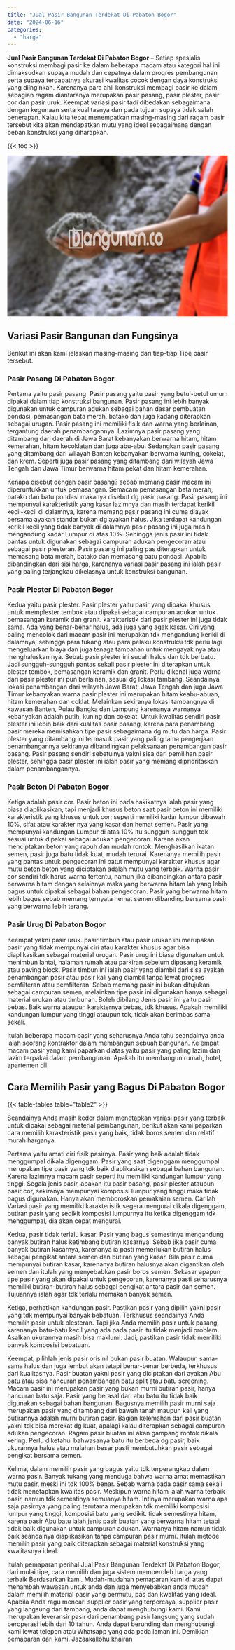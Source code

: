 ```yaml
---
title: "Jual Pasir Bangunan Terdekat Di Pabaton Bogor"
date: "2024-06-16"
categories: 
  - "harga"
---
```


**Jual Pasir Bangunan Terdekat Di Pabaton Bogor** – Setiap spesialis konstruksi membagi pasir ke dalam beberapa macam atau kategori hal ini dimaksudkan supaya mudah dan cepatnya dalam progres pembangunan serta supaya terdapatnya akurasi kwalitas cocok dengan daya konstruksi yang diinginkan. Karenanya para ahli konstruksi membagi pasir ke dalam sebagian ragam diantaranya merupakan pasir pasang, pasir plester, pasir cor dan pasir uruk. Keempat variasi pasir tadi dibedakan sebagaimana dengan kegunaan serta kualitasnya dan pada tujuan supaya tidak salah penerapan. Kalau kita tepat menempatkan masing-masing dari ragam pasir tersebut kita akan mendapatkan mutu yang ideal sebagaimana dengan beban konstruksi yang diharapkan.

{{< toc >}}

![Jual Pasir Bangunan Terdekat Di Pabaton Bogor](/images/jual-pasir-bangunan-56.png)

## Variasi Pasir Bangunan dan Fungsinya

Berikut ini akan kami jelaskan masing-masing dari tiap-tiap Tipe pasir tersebut.

### Pasir Pasang Di Pabaton Bogor

Pertama yaitu pasir pasang. Pasir pasang yaitu pasir yang betul-betul umum dipakai dalam tiap konstruksi bangunan. Pasir pasang ini lebih banyak digunakan untuk campuran adukan sebagai bahan dasar pembuatan pondasi, pemasangan bata merah, batako dan juga kadang diterapkan sebagai urugan. Pasir pasang ini memiliki fisik dan warna yang berlainan, tergantung daerah penambangannya. Lazimnya pasir pasang yang ditambang dari daerah di Jawa Barat kebanyakan berwarna hitam, hitam kemerahan, hitam kecoklatan dan juga abu-abu. Sedangkan pasir pasang yang ditambang dari wilayah Banten kebanyakan berwarna kuning, cokelat, dan krem. Seperti juga pasir pasang yang ditambang dari wilayah Jawa Tengah dan Jawa Timur berwarna hitam pekat dan hitam kemerahan.

Kenapa disebut dengan pasir pasang? sebab memang pasir macam ini diperuntukkan untuk pemasangan. Semacam pemasangan bata merah, batako dan batu pondasi makanya disebut dg pasir pasang. Pasir pasang ini mempunyai karakteristik yang kasar lazimnya dan masih terdapat kerikil kecil-kecil di dalamnya, karena memang pasir pasang ini cuma diayak bersama ayakan standar bukan dg ayakan halus. Jika terdapat kandungan kerikil kecil yang tidak banyak di dalamnya pasir pasang ini juga masih mengandung kadar Lumpur di atas 10%. Sehingga jenis pasir ini tidak pantas untuk digunakan sebagai campuran adukan pengecoran atau sebagai pasir plesteran. Pasir pasang ini paling pas diterapkan untuk memasang bata merah, batako dan memasang batu pondasi. Apabila dibandingkan dari sisi harga, karenanya variasi pasir pasang ini ialah pasir yang paling terjangkau dikelasnya untuk konstruksi bangunan.

### Pasir Plester Di Pabaton Bogor

Kedua yaitu pasir plester. Pasir plester yaitu pasir yang dipakai khusus untuk memplester tembok atau dipakai sebagai campuran adukan untuk pemasangan keramik dan granit. karakteristik dari pasir plester ini juga tidak sama. Ada yang benar-benar halus, ada juga yang agak kasar. Ciri yang paling mencolok dari macam pasir ini merupakan tdk mengandung kerikil di dalamnya, sehingga para tukang atau para pelaku konstruksi tdk perlu lagi mengeluarkan biaya dan juga tenaga tambahan untuk mengayak nya atau menghaluskan nya. Sebab pasir plester ini sudah halus dan tdk berbatu. Jadi sungguh-sungguh pantas sekali pasir plester ini diterapkan untuk plester tembok, pemasangan keramik dan granit. Perlu dikenal juga warna dari pasir plester ini pun berlainan, sesuai dg lokasi tambang. Seandainya lokasi penambangan dari wilayah Jawa Barat, Jawa Tengah dan juga Jawa Timur kebanyakan warna pasir plester ini merupakan hitam keabu-abuan, hitam kemerahan dan coklat. Melainkan sekiranya lokasi tambangnya di kawasan Banten, Pulau Bangka dan Lampung karenanya warnanya kebanyakan adalah putih, kuning dan cokelat. Untuk kwalitas sendiri pasir plester ini lebih baik dari kualitas pasir pasang, karena para penambang pasir mereka memisahkan tipe pasir sebagaimana dg mutu dan harga. Pasir plester yang ditambang ini termasuk pasir yang paling lama pengerjaan penambangannya sekiranya dibandingkan pelaksanaan penambangan pasir pasang. Pasir pasang sendiri sebetulnya yakni sisa dari pemilihan pasir plester, sehingga pasir plester ini ialah pasir yang memang diprioritaskan dalam penambangannya.

### Pasir Beton Di Pabaton Bogor

Ketiga adalah pasir cor. Pasir beton ini pada hakikatnya ialah pasir yang biasa diaplikasikan, tapi menjadi khusus beton saat pasir beton ini memiliki karakteristik yang khusus untuk cor; seperti memiliki kadar lumpur dibawah 10%, sifat atau karakter nya yang kasar dan hemat semen. Pasir yang mempunyai kandungan Lumpur di atas 10% itu sungguh-sungguh tdk sesuai untuk dipakai sebagai adukan pengecoran. Karena akan menciptakan beton yang rapuh dan mudah rontok. Menghasilkan ikatan semen, pasir juga batu tidak kuat, mudah terurai. Karenanya memilih pasir yang pantas untuk pengecoran ini patut mempunyai karakter khusus agar mutu beton beton yang diciptakan adalah mutu yang terbaik. Warna pasir cor sendiri tdk harus warna tertentu, namun jika dibandingkan antara pasir berwarna hitam dengan selainnya maka yang berwarna hitam lah yang lebih bagus untuk dipakai sebagai bahan pengecoran. Pasir yang berwarna hitam lebih bagus sebab memang ternyata hemat semen dibanding bersama pasir yang berwarna lebih terang.

### Pasir Urug Di Pabaton Bogor

Keempat yakni pasir uruk. pasir timbun atau pasir urukan ini merupakan pasir yang tidak mempunyai ciri atau karakter khusus agar bisa diaplikasikan sebagai material urugan. Pasir urug ini biasa digunakan untuk menimbun lantai, halaman rumah atau parkiran sebelum dipasang keramik atau paving block. Pasir timbun ini ialah pasir yang diambil dari sisa ayakan penambangan pasir atau pasir kali yang diambil tanpa lewat progres pemfilteran atau pemfilteran. Sebab memang pasir ini bukan ditujukan sebagai campuran semen, melainkan tipe pasir ini digunakan hanya sebagai material urukan atau timbunan. Boleh dibilang Jenis pasir ini yaitu pasir bebas. Baik warna ataupun karakternya bebas, tdk khusus. Apakah memiliki kandungan lumpur yang tinggi ataupun tdk, tidak akan berimbas sama sekali.

Itulah beberapa macam pasir yang seharusnya Anda tahu seandainya anda ialah seorang kontraktor dalam membangun sebuah bangunan. Ke empat macam pasir yang kami paparkan diatas yaitu pasir yang paling lazim dan lazim terpakai dalam pembangunan. Apakah itu membangun rumah, hotel, apartemen dll.

## Cara Memilih Pasir yang Bagus Di Pabaton Bogor

{{< table-tables table="table2" >}}

Seandainya Anda masih keder dalam menetapkan variasi pasir yang terbaik untuk dipakai sebagai material pembangunan, berikut akan kami paparkan cara memilih karakteristik pasir yang baik, tidak boros semen dan relatif murah harganya.

Pertama yaitu amati ciri fisik pasirnya. Pasir yang baik adalah tidak menggumpal dikala digenggam. Pasir yang saat digenggam menggumpal merupakan tipe pasir yang tdk baik diaplikasikan sebagai bahan bangunan. Karena lazimnya macam pasir seperti itu memiliki kandungan lumpur yang tinggi. Segala jenis pasir, apakah itu pasir pasang, pasir plester ataupun pasir cor, sekiranya mempunyai komposisi lumpur yang tinggi maka tidak bagus digunakan. Hanya akan memboroskan pemakaian semen. Carilah Variasi pasir yang memiliki karakteristik segera mengurai dikala digenggam, butiran pasir yang sedikit komposisi lumpurnya itu ketika digenggam tdk menggumpal, dia akan cepat mengurai.

Kedua, pasir tidak terlalu kasar. Pasir yang bagus semestinya mengandung banyak butiran halus ketimbang butiran kasarnya. Sebab jika pasir cuma banyak butiran kasarnya, karenanya ia pasti memerlukan butiran halus sebagai pengikat antara semen dan butiran yang kasar. Bila pasir cuma mempunyai butiran kasar, karenanya butiran halusnya akan digantikan oleh semen dan itulah yang menyebabkan pasir boros semen. Sekasar apapun tipe pasir yang akan dipakai untuk pengecoran, karenanya pasti seharusnya memiliki butiran-butiran halus sebagai pengikat antara pasir dan semen. Tujuannya ialah agar tdk terlalu memakan banyak semen.

Ketiga, perhatikan kandungan pasir. Pastikan pasir yang dipilih yakni pasir yang tdk mempunyai banyak bebatuan. Terkhusus seandainya Anda memilih pasir untuk plesteran. Tapi jika Anda memilih pasir untuk pasang, karenanya batu-batu kecil yang ada pada pasir itu tidak menjadi problem. Asalkan ukurannya masih bisa maklumi. Jadi, pastikan pasir tidak memiliki banyak komposisi bebatuan.

Keempat, pilihlah jenis pasir orisinil bukan pasir buatan. Walaupun sama-sama halus dan juga lembut akan tetapi benar-benar berbeda, terkhusus dari kualitasnya. Pasir buatan yakni pasir yang diciptakan dari ayakan Abu batu atau sisa hancuran penambangan batu split atau batu screening. Macam pasir ini merupakan pasir yang bukan murni butiran pasir, hanya hancuran batu saja. Pasir yang berasal dari abu batu itu tidak baik digunakan sebagai bahan bangunan. Bagusnya memilih pasir murni saja merupakan pasir yang ditambang dari bawah tanah maupun kali yang butirannya adalah murni butiran pasir. Bagian kelemahan dari pasir buatan yakni tdk bisa merekat dg kuat, apalagi kalau diterapkan sebagai campuran adukan pengecoran. Ragam pasir buatan ini akan gampang rontok dikala kering. Perlu diketahui bahwasanya batu itu berbeda dg pasir, baik ukurannya halus atau malahan besar pasti membutuhkan pasir sebagai pengikat bersama semen.

Kelima, dalam memilih pasir yang bagus yaitu tdk terperangkap dalam warna pasir. Banyak tukang yang menduga bahwa warna amat memastikan mutu pasir, meski ini tdk 100% benar. Sebab warna pada pasir sama sekali tidak menetapkan kwalitas pasir. Meskipun warna hitam ialah warna terbaik pasir, namun tdk semestinya semuanya hitam. Intinya merupakan warna apa saja pasirnya yang paling terutama merupakan tdk memiliki komposisi lumpur yang tinggi, komposisi batu yang sedikit. tidak semestinya hitam, karena pasir Abu batu ialah jenis pasir buatan yang berwarna hitam tetapi tidak baik digunakan untuk campuran adukan. Warnanya hitam namun tidak baik seandainya diaplikasikan tanpa campuran pasir murni. Itulah metode memilih pasir yang baik diterapkan sebagai material konstruksi yang kwalitasnya ideal.

Itulah pemaparan perihal Jual Pasir Bangunan Terdekat Di Pabaton Bogor, dari mulai tipe, cara memilih dan juga sistem memperoleh harga yang terbaik Berdasarkan kami. Mudah-mudahan pemaparan kami di atas dapat menambah wawasan untuk anda dan juga menyebabkan anda mudah dalam memilih material pasir yang bermutu, pas dan kwalitas yang ideal. Apabila Anda ragu mencari supplier pasir yang terpercaya, supplier pasir yang langsung dari tambang, anda dapat menghubungi kami. Kami merupakan leveransir pasir dari penambang pasir langsung yang sudah beroperasi lebih dari 10 tahun. Anda dapat berunding dan menghubungi kami lewat telepon atau Whatsapp yang ada pada laman ini. Demikian pemaparan dari kami. Jazaakallohu khairan
